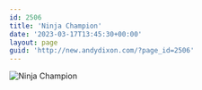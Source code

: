 ```yaml
---
id: 2506
title: 'Ninja Champion'
date: '2023-03-17T13:45:30+00:00'
layout: page
guid: 'http://new.andydixon.com/?page_id=2506'
---
```


![Ninja Champion](https://i0.wp.com/assets.g8x2.ldn.idrivee2-23.com/posters/Ninja%20Champion%2001.jpg?w=1200&ssl=1 "Ninja Champion")